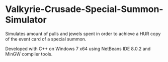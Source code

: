 # Valkyrie-Crusade-Special-Summon-Simulator

Simulates amount of pulls and jewels spent in order to achieve a HUR copy of the event card of a special summon.

Developed with C++ on Windows 7 x64 using NetBeans IDE 8.0.2 and MinGW compiler tools.
